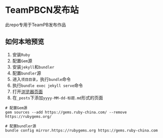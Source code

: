 # TeamPBCN发布站

此repo专用于TeamPB发布作品

## 如何本地预览

1. 安装`Ruby`
2. 配置`Gem`源
3. 安装`jekyll`和`bundler`
4. 配置`bundler`源
5. 进入`项目目录`，执行`bundle`命令
6. 执行`bundle exec jekyll serve`命令
7. 打开[浏览器页面](http://localhost:4000/)
8. 在`_posts`下添加`yyyy-MM-dd-标题.md`形式的页面

```shell
# 配置Gem源
gem sources --add https://gems.ruby-china.com/ --remove https://rubygems.org/

# 配置bundler源
bundle config mirror.https://rubygems.org https://gems.ruby-china.com
```
